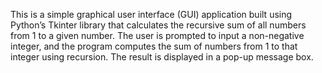 This is a simple graphical user interface (GUI) application built using Python’s Tkinter library that calculates the recursive sum of all numbers from 1 to a given number. 
The user is prompted to input a non-negative integer, and the program computes the sum of numbers from 1 to that integer using recursion. The result is displayed in a pop-up message box.
